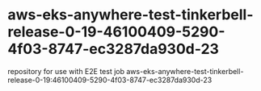 # aws-eks-anywhere-test-tinkerbell-release-0-19-46100409-5290-4f03-8747-ec3287da930d-23
repository for use with E2E test job aws-eks-anywhere-test-tinkerbell-release-0-19:46100409-5290-4f03-8747-ec3287da930d-23
